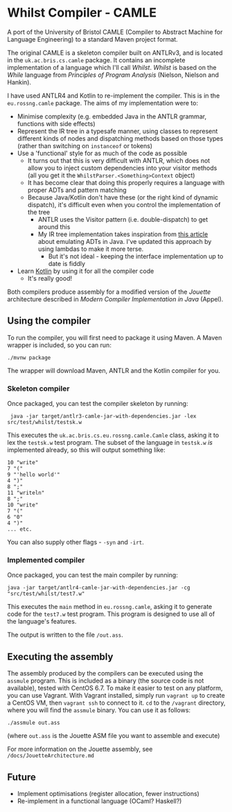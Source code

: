# Whilst Compiler - CAMLE

A port of the University of Bristol CAMLE (Compiler to Abstract Machine for Language Engineering) to a standard Maven project format.

The original CAMLE is a skeleton compiler built on ANTLRv3, and is located in the `uk.ac.bris.cs.camle` package. It contains an incomplete implementation of a language which I'll call *Whilst*. *Whilst* is based on the *While* language from *Principles of Program Analysis* (Nielson, Nielson and Hankin).

I have used ANTLR4 and Kotlin to re-implement the compiler. This is in the `eu.rossng.camle` package. The aims of my implementation were to:

* Minimise complexity (e.g. embedded Java in the ANTLR grammar, functions with side effects)
* Represent the IR tree in a typesafe manner, using classes to represent different kinds of nodes and dispatching methods based on those types (rather than switching on `instanceof` or tokens)
* Use a 'functional' style for as much of the code as possible
    * It turns out that this is very difficult with ANTLR, which does not allow you to inject custom dependencies into your visitor methods (all you get it the `WhilstParser.<Something>Context` object)
    * It has become clear that doing this properly requires a language with proper ADTs and pattern matching
    * Because Java/Kotlin don't have these (or the right kind of dynamic dispatch), it's difficult even when you control the implementation of the tree
        * ANTLR uses the Visitor pattern (i.e. double-dispatch) to get around this
        * My IR tree implementation takes inspiration from [this article](https://apocalisp.wordpress.com/2009/08/21/structural-pattern-matching-in-java/) about emulating ADTs in Java. I've updated this approach by using lambdas to make it more terse.
            * But it's not ideal - keeping the interface implementation up to date is fiddly
* Learn [Kotlin](https://kotlinlang.org/) by using it for all the compiler code
    * It's really good!
    
Both compilers produce assembly for a modified version of the *Jouette* architecture described in *Modern Compiler Implementation in Java* (Appel).

## Using the compiler

To run the compiler, you will first need to package it using Maven. A Maven wrapper is included, so you can run:

```
./mvnw package
```

The wrapper will download Maven, ANTLR and the Kotlin compiler for you.

### Skeleton compiler

Once packaged, you can test the compiler skeleton by running:

```
 java -jar target/antlr3-camle-jar-with-dependencies.jar -lex src/test/whilst/testsk.w
```

This executes the `uk.ac.bris.cs.eu.rossng.camle.Camle` class, asking it to lex the `testsk.w` test program. The subset of the language in `testsk.w` *is* implemented already, so this will output something like:

```
10 "write"         
7 "("              
9 "'hello world'"  
4 ")"              
8 ";"              
11 "writeln"       
8 ";"              
10 "write"         
7 "("              
6 "0"              
4 ")"              
... etc.
```

You can also supply other flags - `-syn` and `-irt`.

### Implemented compiler

Once packaged, you can test the main compiler by running:

```
java -jar target/antlr4-camle-jar-with-dependencies.jar -cg "src/test/whilst/test7.w"
```

This executes the `main` method in `eu.rossng.camle`, asking it to generate code for the `test7.w` test program. This program is designed to use all of the language's features.

The output is written to the file `/out.ass`.

## Executing the assembly

The assembly produced by the compilers can be executed using the `assmule` program. This is included as a binary (the source code is not available), tested with CentOS 6.7. To make it easier to test on any platform, you can use Vagrant. With Vagrant installed, simply run `vagrant up` to create a CentOS VM, then `vagrant ssh` to connect to it. `cd` to the `/vagrant` directory, where you will find the `assmule` binary. You can use it as follows:

```
./assmule out.ass
```

(where `out.ass` is the Jouette ASM file you want to assemble and execute)

For more information on the Jouette assembly, see `/docs/JouetteArchitecture.md`

## Future

* Implement optimisations (register allocation, fewer instructions)
* Re-implement in a functional language (OCaml? Haskell?)
